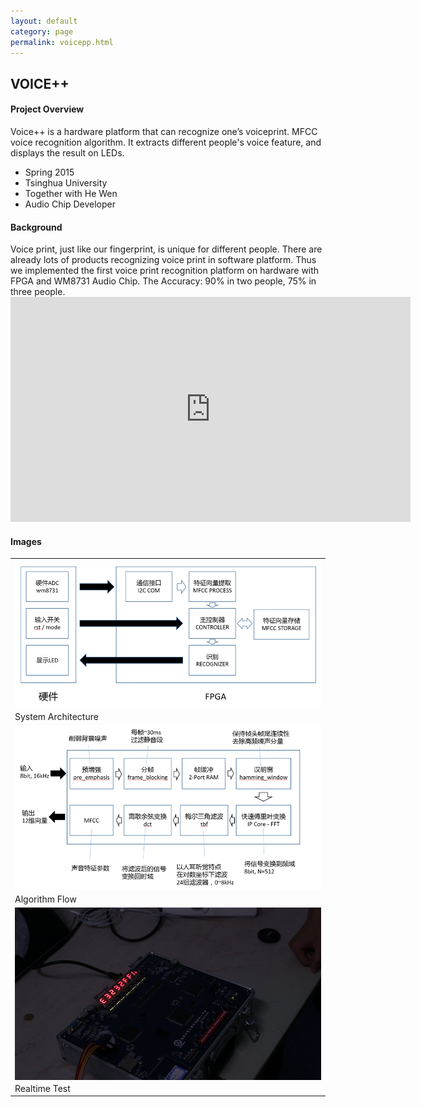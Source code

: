 ```yaml
---
layout: default
category: page
permalink: voicepp.html
---
```

<head>
	<link href="../static/drcustom.css" rel="stylesheet" type="text/css">
</head>
<div class="P-page">
<h2 class="P-title">VOICE++</h3>

<!--Overview-->
<h4 class="P-subtitle">Project Overview</h4>
Voice++ is a hardware platform that can recognize one’s voiceprint. MFCC voice recognition algorithm. It extracts different people's voice feature, and displays the result on LEDs.

<ul class="P-list">
<li>Spring 2015</li>
<li>Tsinghua University</li>
<li>Together with He Wen</li>
<li>Audio Chip Developer</li>
</ul>

<!--Background-->
<h4 class="P-subtitle">Background</h4>
Voice print, just like our fingerprint, is unique for different people. There are already lots of products recognizing voice print in software platform. Thus we implemented the first voice print recognition platform on hardware with FPGA and WM8731 Audio Chip. The Accuracy: 90% in two people, 75% in three people.

<iframe class="P-iframe" width="640" height="360" src="https://www.youtube.com/embed/5YTHiGeH6Ro" frameborder="0" allowfullscreen></iframe>

<!--IMAGES-->
<h4 class="P-subtitle">Images</h4>
<table class="P-galary" border="0" cellspacing="7px" cellpadding="5px" style="margin-left:auto;margin-right:auto;text-align:left">
<tr>
<td><img src="../static/images/portfolio/voicepp0.png" align="center" width="600px"/></td>
</tr>
<tr>
<td>System Architecture</td>
</tr>

<tr>
<td><img src="../static/images/portfolio/voicepp1.png" align="center" width="600px"/></td>
</tr>
<tr>
<td>Algorithm Flow</td>
</tr>

<tr>
<td><img src="../static/images/portfolio/voicepp2.png" align="center" width="600px"/></td>
</tr>
<tr>
<td>Realtime Test</td>
</tr>
 
</table>
</div>